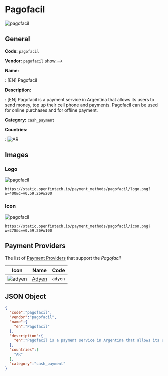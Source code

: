 
# Pagofacil 
![pagofacil](https://static.openfintech.io/payment_methods/pagofacil/logo.png?w=400&c=v0.59.26#w200)  

## General 
**Code:** `pagofacil` 
 
**Vendor:** `pagofacil` [show -->](/vendors/pagofacil/) 
 
**Name:** 
 
:	[EN] Pagofacil 
 
**Description:** 
 
: [EN] Pagofacil is a payment service in Argentina that allows its users to send money, top up their cell phone and payments. Pagofacil can be used for online purchases and for offline payment. 
 
**Category:** `cash_payment` 
 
**Countries:** 
 
:	![AR](https://cdnjs.cloudflare.com/ajax/libs/flag-icon-css/3.3.0/flags/4x3/ar.svg#w24)  

## Images 

### Logo 
![pagofacil](https://static.openfintech.io/payment_methods/pagofacil/logo.png?w=400&c=v0.59.26#w200)  

```
https://static.openfintech.io/payment_methods/pagofacil/logo.png?w=400&c=v0.59.26#w200
```  

### Icon 
![pagofacil](https://static.openfintech.io/payment_methods/pagofacil/icon.png?w=278&c=v0.59.26#w100)  

```
https://static.openfintech.io/payment_methods/pagofacil/icon.png?w=278&c=v0.59.26#w100
```  

## Payment Providers 
 
The list of [Payment Providers](/payment-providers/) that support the _Pagofacil_ 

|Icon|Name|Code| 
|:---:|:---:|:---:| 
|![adyen](https://static.openfintech.io/payment_providers/adyen/icon.svg?w=278&c=v0.59.26#w100) |[Adyen](/payment-providers/adyen/)|`adyen`| 
 

## JSON Object 

```json
{
  "code":"pagofacil",
  "vendor":"pagofacil",
  "name":{
    "en":"Pagofacil"
  },
  "description":{
    "en":"Pagofacil is a payment service in Argentina that allows its users to send money, top up their cell phone and payments. Pagofacil can be used for online purchases and for offline payment."
  },
  "countries":[
    "AR"
  ],
  "category":"cash_payment"
}
```  
